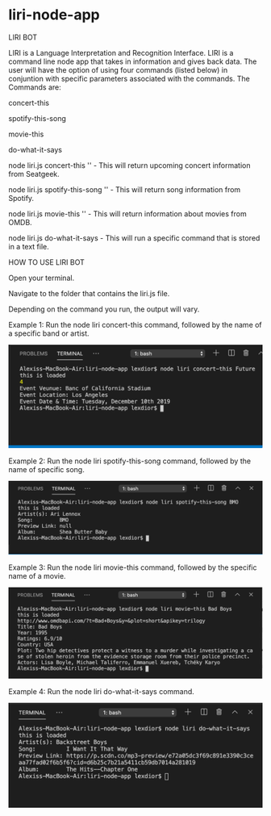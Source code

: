 # liri-node-app

LIRI BOT

LIRI is a Language Interpretation and Recognition Interface. LIRI is a command line node app that takes in information and gives back data. The user will have the option of using four commands (listed below) in conjuntion with specific parameters associated with the commands. The Commands are:

concert-this

spotify-this-song

movie-this

do-what-it-says

node liri.js concert-this '' - This will return upcoming concert information from Seatgeek.

node liri.js spotify-this-song '' - This will return song information from Spotify.

node liri.js movie-this '' - This will return information about movies from OMDB.

node liri.js do-what-it-says - This will run a specific command that is stored in a text file.

HOW TO USE LIRI BOT

Open your terminal.

Navigate to the folder that contains the liri.js file.

Depending on the command you run, the output will vary.

Example 1: Run the node liri concert-this command, followed by the name of a specific band or artist.

![alt text](images/concert-this.png "Description goes here")

Example 2: Run the node liri spotify-this-song command, followed by the name of specific song.

![alt text](images/spotify-this-song.png "Description goes here")

Example 3: Run the node liri movie-this command, followed by the specific name of a movie.

![alt text](images/movie-this.png "Description goes here")

Example 4: Run the node liri do-what-it-says command.

![alt text](images/do-what-it-says.png "Description goes here")
